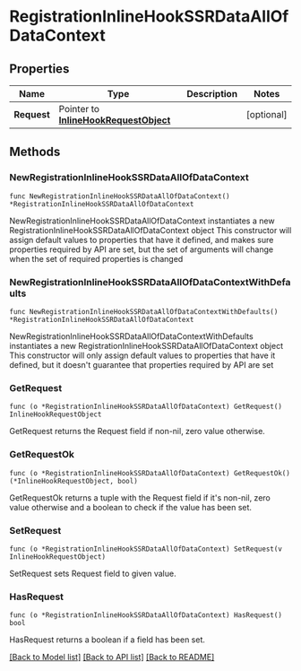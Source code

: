 # RegistrationInlineHookSSRDataAllOfDataContext

## Properties

Name | Type | Description | Notes
------------ | ------------- | ------------- | -------------
**Request** | Pointer to [**InlineHookRequestObject**](InlineHookRequestObject.md) |  | [optional] 

## Methods

### NewRegistrationInlineHookSSRDataAllOfDataContext

`func NewRegistrationInlineHookSSRDataAllOfDataContext() *RegistrationInlineHookSSRDataAllOfDataContext`

NewRegistrationInlineHookSSRDataAllOfDataContext instantiates a new RegistrationInlineHookSSRDataAllOfDataContext object
This constructor will assign default values to properties that have it defined,
and makes sure properties required by API are set, but the set of arguments
will change when the set of required properties is changed

### NewRegistrationInlineHookSSRDataAllOfDataContextWithDefaults

`func NewRegistrationInlineHookSSRDataAllOfDataContextWithDefaults() *RegistrationInlineHookSSRDataAllOfDataContext`

NewRegistrationInlineHookSSRDataAllOfDataContextWithDefaults instantiates a new RegistrationInlineHookSSRDataAllOfDataContext object
This constructor will only assign default values to properties that have it defined,
but it doesn't guarantee that properties required by API are set

### GetRequest

`func (o *RegistrationInlineHookSSRDataAllOfDataContext) GetRequest() InlineHookRequestObject`

GetRequest returns the Request field if non-nil, zero value otherwise.

### GetRequestOk

`func (o *RegistrationInlineHookSSRDataAllOfDataContext) GetRequestOk() (*InlineHookRequestObject, bool)`

GetRequestOk returns a tuple with the Request field if it's non-nil, zero value otherwise
and a boolean to check if the value has been set.

### SetRequest

`func (o *RegistrationInlineHookSSRDataAllOfDataContext) SetRequest(v InlineHookRequestObject)`

SetRequest sets Request field to given value.

### HasRequest

`func (o *RegistrationInlineHookSSRDataAllOfDataContext) HasRequest() bool`

HasRequest returns a boolean if a field has been set.


[[Back to Model list]](../README.md#documentation-for-models) [[Back to API list]](../README.md#documentation-for-api-endpoints) [[Back to README]](../README.md)


